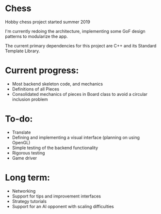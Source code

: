 # Chess
Hobby chess project started summer 2019

I'm currently redoing the architecture, implementing some GoF design patterns to modularize the app.   

The current primary dependencies for this project are C++ and its Standard Template Library.

# Current progress:
  - Most backend skeleton code, and mechanics
  - Definitions of all Pieces
  - Consolidated mechanics of pieces in Board class to avoid a circular inclusion problem

# To-do:
  - Translate
  - Defining and implementing a visual interface (planning on using OpenGL)
  - Simple testing of the backend functionality
  - Rigorous testing
  - Game driver

# Long term:
  - Networking
  - Support for tips and improvement interfaces
  - Strategy tutorials
  - Support for an AI opponent with scaling difficulties
